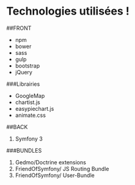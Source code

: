 Technologies utilisées !
===================

##FRONT

 - npm
 - bower
 - sass
 - gulp
 - bootstrap
 - jQuery
 
###Librairies
 
 - GoogleMap
 - chartist.js
 - easypiechart.js
 - animate.css


##BACK

 1. Symfony 3

###BUNDLES
 
 1. Gedmo/Doctrine extensions
 2. FriendOfSymfony/ JS Routing Bundle
 3. FriendOfSymfony/ User-Bundle

